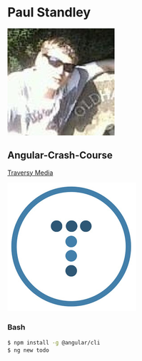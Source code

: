 # Paul Standley

![Paul Standley](img/profile.png)

## Angular-Crash-Course

[Traversy Media](https://www.youtube.com/watch?v=Fdf5aTYRW0E)

![Traversy Media](img/bradslogo.jpg)

### Bash

```BASH
$ npm install -g @angular/cli
$ ng new todo
```
